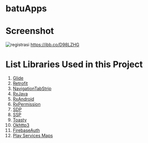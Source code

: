 # batuApps

# Screenshot
![registrasi](https://ibb.co/vmx9x8B)
https://ibb.co/D98LZHG

# List Libraries Used in this Project
1. <a href="https://github.com/bumptech/glide">Glide</a>
2. <a href="https://github.com/square/retrofit">Retrofit</a>
3. <a href="https://github.com/Devlight/NavigationTabStrip">NavigationTabStrip</a>
4. <a href="https://github.com/ReactiveX/RxJava">RxJava</a>
5. <a href="https://github.com/ReactiveX/RxAndroid">RxAndroid</a>
6. <a href="https://github.com/tbruyelle/RxPermissions">RxPermission</a> 
7. <a href="https://github.com/intuit/sdp">SDP</a>
8. <a href="https://github.com/intuit/ssp">SSP</a>
9. <a href="https://github.com/GrenderG/Toasty">Toasty</a>
10. <a href="https://github.com/square/okhttp">Okhttp3</a>
11. <a href="https://firebase.google.com/docs/android/setup">FirebaseAuth</a>
12. <a href="https://mvnrepository.com/artifact/com.google.android.gms/play-services-maps/16.1.0">Play Services Maps</a>
